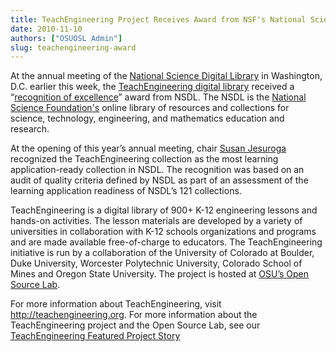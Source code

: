 ```yaml
---
title: TeachEngineering Project Receives Award from NSF's National Science Digital Library
date: 2010-11-10
authors: ["OSUOSL Admin"]
slug: teachengineering-award
---
```


At the annual meeting of the [National Science Digital Library](http://nsdl.org/) in Washington,
D.C. earlier this week, the [TeachEngineering digital library](http://www.teachengineering.org/) received a
“[recognition of excellence](http://ecadw.colorado.edu/enotes/nov10/#Headline_One)” award from NSDL. The NSDL is the
[National Science Foundation's](http://www.nsf.gov/) online library of resources and collections for
science, technology, engineering, and mathematics education and research.

At the opening of this year’s annual meeting, chair [Susan Jesuroga](http://expertvoices.nsdl.org/community/author/jesuroga/) recognized
the TeachEngineering collection as the most learning application-ready
collection in NSDL. The recognition was based on an audit of quality criteria
defined by NSDL as part of an assessment of the learning application readiness
of NSDL’s 121 collections.

TeachEngineering is a digital library of 900+ K-12 engineering lessons and
hands-on activities. The lesson materials are developed by a variety of
universities in collaboration with K-12 schools organizations and programs and
are made available free-of-charge to educators. The TeachEngineering initiative
is run by a collaboration of the University of Colorado at Boulder, Duke
University, Worcester Polytechnic University, Colorado School of Mines and
Oregon State University. The project is hosted at [OSU’s Open Source Lab](/).

For more information about TeachEngineering, visit http://teachengineering.org.
For more information about the TeachEngineering project and the Open Source Lab,
see our [TeachEngineering Featured Project Story](/blog/teachengineering)
